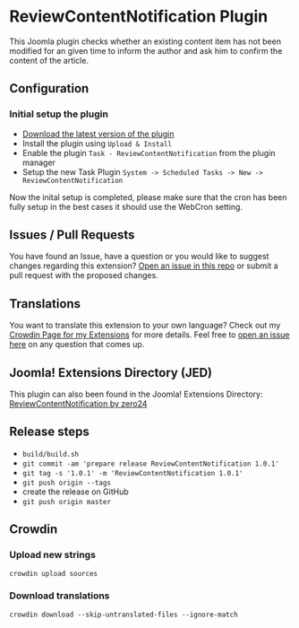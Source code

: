 # ReviewContentNotification Plugin

This Joomla plugin checks whether an existing content item has not been modified for an given time to inform the author and ask him to confirm the content of the article.

## Configuration

### Initial setup the plugin

- [Download the latest version of the plugin](https://github.com/zero-24/plg_task_reviewcontentnotification/releases/latest)
- Install the plugin using `Upload & Install`
- Enable the plugin `Task - ReviewContentNotification` from the plugin manager
- Setup the new Task Plugin `System -> Scheduled Tasks -> New -> ReviewContentNotification`

Now the inital setup is completed, please make sure that the cron has been fully setup in the best cases it should use the WebCron setting.

## Issues / Pull Requests

You have found an Issue, have a question or you would like to suggest changes regarding this extension?
[Open an issue in this repo](https://github.com/zero-24/plg_task_reviewcontentnotification/issues/new) or submit a pull request with the proposed changes.

## Translations

You want to translate this extension to your own language? Check out my [Crowdin Page for my Extensions](https://joomla.crowdin.com/zero-24) for more details. Feel free to [open an issue here](https://github.com/zero-24/plg_task_reviewcontentnotification/issues/new) on any question that comes up.

## Joomla! Extensions Directory (JED)

This plugin can also been found in the Joomla! Extensions Directory: [ReviewContentNotification by zero24](https://extensions.joomla.org/extension/reviewcontentnotification/)

## Release steps

- `build/build.sh`
- `git commit -am 'prepare release ReviewContentNotification 1.0.1'`
- `git tag -s '1.0.1' -m 'ReviewContentNotification 1.0.1'`
- `git push origin --tags`
- create the release on GitHub
- `git push origin master`

## Crowdin

### Upload new strings

`crowdin upload sources`

### Download translations

`crowdin download --skip-untranslated-files --ignore-match`
